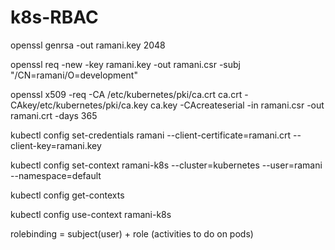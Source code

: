 # k8s-RBAC

openssl genrsa -out ramani.key 2048

openssl req -new -key ramani.key -out ramani.csr -subj "/CN=ramani/O=development"

openssl x509 -req -CA /etc/kubernetes/pki/ca.crt  ca.crt -CAkey/etc/kubernetes/pki/ca.key ca.key  -CAcreateserial -in ramani.csr -out ramani.crt -days 365

kubectl config set-credentials ramani --client-certificate=ramani.crt --client-key=ramani.key

kubectl config set-context ramani-k8s --cluster=kubernetes --user=ramani --namespace=default

kubectl config get-contexts

kubectl config use-context ramani-k8s

rolebinding = subject(user) + role (activities to do on pods)
